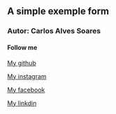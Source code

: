 ## A simple exemple form

### Autor: Carlos Alves Soares

#### Follow me
[My github](https://github.com/CarlosSoaresDev)

[My instagram](https://www.instagram.com/carlossoares_dev/)

[My facebook](https://www.facebook.com/carlinhosalvesm12/)

[My linkdin](https://www.linkedin.com/in/carlos-alves-soares-b707a4152/)